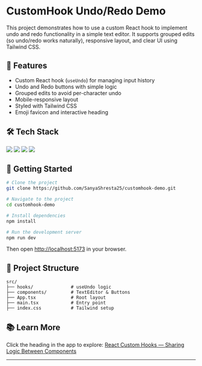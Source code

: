 # CustomHook Undo/Redo Demo

This project demonstrates how to use a custom React hook to implement undo and redo functionality in a simple text editor. It supports grouped edits (so undo/redo works naturally), responsive layout, and clear UI using Tailwind CSS.

## 🔄 Features

- Custom React hook (`useUndo`) for managing input history
- Undo and Redo buttons with simple logic
- Grouped edits to avoid per-character undo
- Mobile-responsive layout
- Styled with Tailwind CSS
- Emoji favicon and interactive heading

## 🛠 Tech Stack

<div align="left">
  <img src="https://img.shields.io/badge/React-61DAFB?style=flat&logo=react&logoColor=white&labelColor=eaf4fc" />
  <img src="https://img.shields.io/badge/TypeScript-3178C6?style=flat&logo=typescript&logoColor=white&labelColor=eaf4fc" />
  <img src="https://img.shields.io/badge/TailwindCSS-38BDF8?style=flat&logo=tailwindcss&logoColor=white&labelColor=eaf4fc" />
  <img src="https://img.shields.io/badge/Vite-646CFF?style=flat&logo=vite&logoColor=white&labelColor=eaf4fc" />
</div>

## 🚀 Getting Started

```bash
# Clone the project
git clone https://github.com/SanyaShresta25/customhook-demo.git

# Navigate to the project
cd customhook-demo

# Install dependencies
npm install

# Run the development server
npm run dev
````

Then open [http://localhost:5173](http://localhost:5173) in your browser.

## 📁 Project Structure

```
src/
├── hooks/              # useUndo logic
├── components/         # TextEditor & Buttons
├── App.tsx             # Root layout
├── main.tsx            # Entry point
├── index.css           # Tailwind setup
```

## 📚 Learn More

Click the heading in the app to explore:
[React Custom Hooks — Sharing Logic Between Components](https://react.dev/learn/reusing-logic-with-custom-hooks#custom-hooks-sharing-logic-between-components)

---
